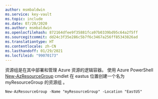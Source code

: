 ```yaml
---
author: msmbaldwin
ms.service: key-vault
ms.topic: include
ms.date: 07/20/2020
ms.author: msmbaldwin
ms.openlocfilehash: 872164dfee9f35881fca97b0339bd95c64a2f5ff
ms.sourcegitcommit: dd24c3f35e286c5b7f6c3467a256ff85343826ad
ms.translationtype: HT
ms.contentlocale: zh-CN
ms.lasthandoff: 01/29/2021
ms.locfileid: "99070173"
---
```

资源组是在其中部署和管理 Azure 资源的逻辑容器。 使用 Azure PowerShell [New-AzResourceGroup](/powershell/module/az.resources/new-azresourcegroup) cmdlet 在 eastus 位置创建一个名为 myResourceGroup 的资源组 。 

```azurepowershell-interactive
New-AzResourceGroup -Name "myResourceGroup" -Location "EastUS"
```
